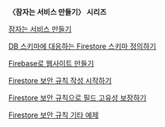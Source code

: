 <section class="border border-tint-500 rounded px-8 py-0 mt-16">

**〈잠자는 서비스 만들기〉 시리즈**

[잠자는 서비스 만들기](@/blog/2022-11-05--make-service-sleeping/index.md)

[DB 스키마에 대응하는 Firestore 스키마 정의하기](@/blog/2022-11-06--make-service-sleeping-define-firestore-schema.md)

[Firebase로 웹사이트 만들기](@/blog/2022-11-09--make-service-sleeping-create-app/index.md)

[Firestore 보안 규칙 작성 시작하기](@/blog/2023-02-04--make-service-sleeping-firestore-security-rules/index.md)

[Firestore 보안 규칙으로 필드 고유성 보장하기](@/blog/2023-03-20--make-service-sleeping-firestore-security-rules-unique-constraint.md)

[Firestore 보안 규칙 기타 예제](@/blog/2023-11-07--make-service-sleeping-firestore-security-rules-extra.md)

</section>

